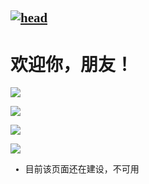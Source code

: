 <font face = 等线>  


[![head](https://s2.ax1x.com/2019/10/29/KfmtWd.png)]()
---  
  
# 欢迎你，朋友！  

[![](https://s2.ax1x.com/2019/10/29/KfmUSA.png)](https://github.com/GUET-CSSTA-GC/ORG-POLICY/blob/master/mdflies/FormatOfReports/FormatOfReports.md)

[![](https://s2.ax1x.com/2019/10/29/Kfmdyt.png)]()

[![](https://s2.ax1x.com/2019/10/29/KfmwOP.png)](https://github.com/GUET-CSSTA-GC/ORG-POLICY/blob/master/mdflies/DeveloperPrivicy/DeveloperPrivicy.md)

[![](https://s2.ax1x.com/2019/10/29/KfmaQI.png)](https://github.com/GUET-CSSTA-GC/ORG-POLICY/blob/master/mdflies/IM_SO_VEGETABLE/IM_SO_VEGETABLE.MD)

* 目前该页面还在建设，不可用

</font> 